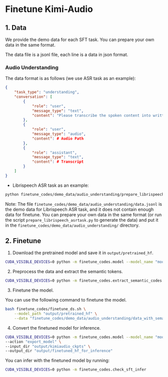 # Finetune Kimi-Audio

## 1. Data

We provide the demo data for each SFT task. You can prepare your own data in the same format.

The data file is a jsonl file, each line is a data in json format.


### Audio Understanding

The data format is as follows (we use ASR task as an example):

```json
{
    "task_type": "understanding",
    "conversation": [
        {
            "role": "user",
            "message_type": "text",
            "content": "Please transcribe the spoken content into written text."
        },
        {
            "role": "user",
            "message_type": "audio",
            "content": # Audio Path
        },
        {
            "role": "assistant",
            "message_type": "text",
            "content": # Transcript
        }
    ]
}
```

* Librispeech ASR task as an example:
``` bash
python finetune_codes/demo_data/audio_understanding/prepare_librispeech_asrtask.py --output_dir "output/data/librispeech"
```

Note: The file `finetune_codes/demo_data/audio_understanding/data.jsonl` is the demo data for Librispeech ASR task, and it does not contain enough data for finetune. You can prepare your own data in the same format (or run the script `prepare_librispeech_asrtask.py` to generate the data) and put it in the `finetune_codes/demo_data/audio_understanding/` directory.

## 2. Finetune

1. Download the pretrained model and save it in `output/pretrained_hf`.

``` bash
CUDA_VISIBLE_DEVICES=0 python -m finetune_codes.model --model_name "moonshotai/Kimi-Audio-7B" --output_dir "output/pretrained_hf"
```

2. Preprocess the data and extract the semantic tokens.
```bash
CUDA_VISIBLE_DEVICES=0 python -m finetune_codes.extract_semantic_codes --input_file "finetune_codes/demo_data/audio_understanding/data.jsonl" --output_file "finetune_codes/demo_data/audio_understanding/data_with_semantic_codes.jsonl"
```

3. Finetune the model.

You can use the following command to finetune the model.

```bash
bash finetune_codes/finetune_ds.sh \
    --model_path "output/pretrained_hf" \
    --data "finetune_codes/demo_data/audio_understanding/data_with_semantic_codes.jsonl"
```

4. Convert the finetuned model for inference.
```bash
CUDA_VISIBLE_DEVICES=0 python -m finetune_codes.model --model_name "moonshotai/Kimi-Audio-7B" \
--action "export_model" \
--input_dir "output/kimiaudio_ckpts" \
--output_dir "output/finetuned_hf_for_inference"
```

You can infer with the finetuned model by running:
```bash
CUDA_VISIBLE_DEVICES=0 python -m finetune_codes.check_sft_infer
```



